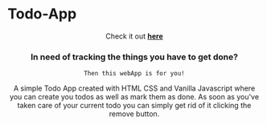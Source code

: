 # Todo-App

<div align="center">

Check it out **[here](https://witordev.github.io/Todo-App/)**

### In need of tracking the things you have to get done?

``Then this webApp is for you!``

A simple Todo App created with HTML CSS and Vanilla Javascript where you can create you todos as well as mark them as done. As soon as you've taken care of your current todo you can simply get rid of it clicking the remove button.

</div>
